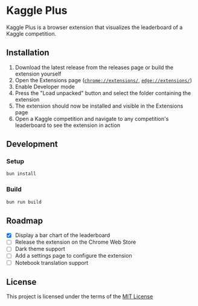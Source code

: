 # Kaggle Plus

Kaggle Plus is a browser extension that visualizes the leaderboard of a Kaggle competition.

## Installation

1. Download the latest release from the releases page or build the extension yourself
2. Open the Extensions page ([`chrome://extensions/`](chrome://extensions/), [`edge://extensions/`](edge://extensions/))
3. Enable Developer mode
4. Press the "Load unpacked" button and select the folder containing the extension
5. The extension should now be installed and visible in the Extensions page
6. Open a Kaggle competition and navigate to any competition's leaderboard to see the extension in action

## Development

### Setup

```sh
bun install
```

### Build

```sh
bun run build
```

## Roadmap

- [x] Display a bar chart of the leaderboard
- [ ] Release the extension on the Chrome Web Store
- [ ] Dark theme support
- [ ] Add a settings page to configure the extension
- [ ] Notebook translation support

## License

This project is licensed under the terms of the [MIT License](LICENSE)
